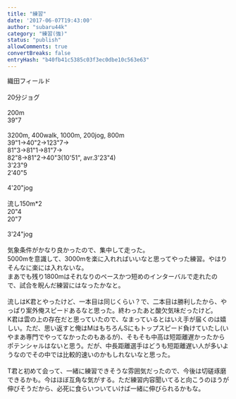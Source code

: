 ```yaml
---
title: "練習"
date: '2017-06-07T19:43:00'
author: "subaru44k"
category: "練習(強)"
status: "publish"
allowComments: true
convertBreaks: false
entryHash: "b40fb41c5385c03f3ec0dbe10c563e63"
---
```

織田フィールド<br>
<br>
20分ジョグ<br>
<br>
200m<br>
39"7<br>
<br>
3200m, 400walk, 1000m, 200jog, 800m<br>
39"1→40"2→123"7→<br>
81"3→81"1→81"7→<br>
82"8→81"2→40"3(10'51", avr.3'23"4)<br>
3'23"9<br>
2'40"5<br>
<br>
4'20"jog<br>
<br>
流し150m*2<br>
20"4<br>
20"7<br>
<br>
3'24"jog<br>
<br>
気象条件がかなり良かったので、集中して走った。<br>
5000mを意識して、3000mを楽に入れればいいなと思ってやった練習。やはりそんなに楽には入れないな。<br>
まあでも残り1800mはそれなりのペースかつ短めのインターバルで走れたので、試合を睨んだ練習にはなったかなと。<br>
<br>
流しはK君とやったけど、一本目は同じくらい？で、二本目は勝利したから、やっぱり案外俺スピードあるなと思った。終わったあと酸欠気味だったけど。<br>
K君は雲の上の存在だと思っていたので、なまっているとはいえ手が届くのは嬉しい。ただ、思い返すと俺はMはもちろんSにもトップスピード負けていたし(いやまあ専門でやってなかったのもあるが)、そもそも中高は短距離遅かったからポテンシャルはないと思う。だが、中長距離選手はどうも短距離遅い人が多いようなのでその中では比較的速いのかもしれないなと思った。<br>
<br>
T君と初めて会って、一緒に練習できそうな雰囲気だったので、今後は切磋琢磨できるかも。今はほぼ互角な気がする。ただ練習内容聞いてると向こうのほうが伸びそうだから、必死に食らいついていけば一緒に伸びられるかもな。
